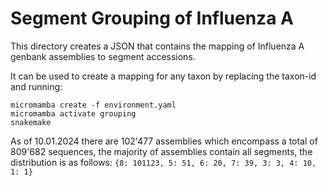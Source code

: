 # Segment Grouping of Influenza A

This directory creates a JSON that contains the mapping of Influenza A genbank assemblies to segment accessions.

It can be used to create a mapping for any taxon by replacing the taxon-id and running:

```
micromamba create -f environment.yaml
micromamba activate grouping
snakemake
```

As of 10.01.2024 there are 102'477 assemblies which encompass a total of 809'682 sequences, the majority of assemblies contain all segments, the distribution is as follows:
`{8: 101123, 5: 51, 6: 20, 7: 39, 3: 3, 4: 10, 1: 1}`